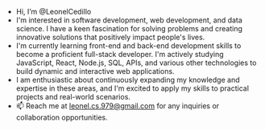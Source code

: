 - Hi, I’m @LeonelCedillo
- I'm interested in software development, web development, and data science. I have a keen fascination for solving problems and creating innovative solutions that positively impact people's lives.
- I'm currently learning front-end and back-end development skills to become a proficient full-stack developer. I'm actively studying JavaScript, React, Node.js, SQL, APIs, and various other technologies to build dynamic and interactive web applications. 
- I am enthusiastic about continuously expanding my knowledge and expertise in these areas, and I'm excited to apply my skills to practical projects and real-world scenarios. 
- 📫 Reach me at leonel.cs.979@gmail.com for any inquiries or collaboration opportunities.


<!---
LeonelCedillo/LeonelCedillo is a ✨ special ✨ repository because its `README.md` (this file) appears on your GitHub profile.
You can click the Preview link to take a look at your changes.
--->
